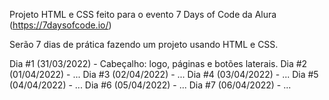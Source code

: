 Projeto HTML e CSS feito para o evento 7 Days of Code da Alura (https://7daysofcode.io/)

Serão 7 dias de prática fazendo um projeto usando HTML e CSS.

Dia #1 (31/03/2022) - Cabeçalho: logo, páginas e botões laterais.
Dia #2 (01/04/2022) - ...
Dia #3 (02/04/2022) - ...
Dia #4 (03/04/2022) - ...
Dia #5 (04/04/2022) - ...
Dia #6 (05/04/2022) - ...
Dia #7 (06/04/2022) - ...
